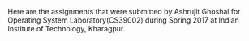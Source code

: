 Here are the assignments that were submitted by Ashrujit Ghoshal for Operating System Laboratory(CS39002) during Spring 2017 at Indian Institute of Technology, Kharagpur.